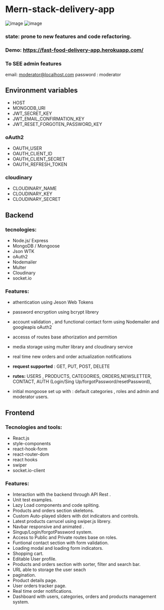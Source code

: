 # Mern-stack-delivery-app

![image](https://drive.google.com/uc?export=view&id=1suIMST1GKIYOxW_FYcWQKE7r2XvJx1qr)
![image](https://drive.google.com/uc?export=view&id=16KEyxTuiZ4JsuUrOT2UDAYqG9J-PNdQD)

### state: prone to new features and code refactoring.

### Demo: https://fast-food-delivery-app.herokuapp.com/

### To SEE admin features

email: moderator@localhost.com
password : moderator

## Environment variables

- HOST
- MONGODB_URI
- JWT_SECRET_KEY
- JWT_EMAIL_CONFIRMATION_KEY
- JWT_RESET_FORGOTEN_PASSWORD_KEY

### oAuth2

- OAUTH_USER
- OAUTH_CLIENT_ID
- OAUTH_CLIENT_SECRET
- OAUTH_REFRESH_TOKEN

### cloudinary

- CLOUDINARY_NAME
- CLOUDINARY_KEY
- CLOUDINARY_SECRET

## Backend

### tecnologies:

- Node.js/ Express
- MongoDB / Mongoose
- Json WTK
- oAuth2
- Nodemailer
- Multer
- Cloudinary
- socket.io

### Features:

- athentication using Jeson Web Tokens

- password encryption using bcrypt librery

- account validation , and functional contact form using Nodemailer and googleapis oAuth2

- accesss of routes base athorization and permition

- media storage using multer library and cloudinary service

- real time new orders and order actualization notifications

- **request supported** : GET, PUT, POST, DELETE

- **rutes:** USERS , PRODUCTS, CATEGORIES, ORDERS,NEWSLETTER, CONTACT, AUTH (Login/Sing Up/forgotPassword/resetPassword),

- initial mongoose set up with : default categories , roles and admin and moderator users.

## Frontend

### Tecnologies and tools:

- React.js
- style-components
- react-hook-form
- react-router-dom
- react hooks
- swiper
- socket.io-client

### Features:

- Interaction with the backend through API Rest .
- Unit test examples.
- Lazy Load components and code spliting.
- Products and orders section skeletons.
- Custom Auto-played sliders with dot indicators and controls.
- Latest products carrucel using swiper.js librery.
- Navbar responsive and animated .
- Singup/Login/forgotPassword system.
- Access to Public and Private routes base on roles.
- Funtional contact section with form validation.
- Loading modal and loading form indicators.
- Shopping cart.
- Editable User profile.
- Products and orders section with sorter, filter and search bar.
- URL able to storage the user seach
- pagination.
- Product details page.
- User orders tracker page.
- Real time order notifications.
- Dashboard with users, categories, orders and products management system.
